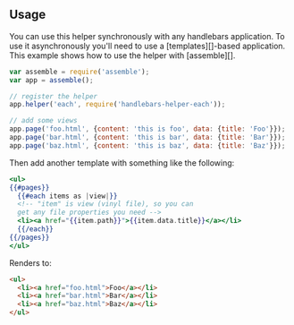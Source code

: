 ## Usage

You can use this helper synchronously with any handlebars application. To use it asynchronously you'll need to use a [templates][]-based application. This example shows how to use the helper with [assemble][].

```js
var assemble = require('assemble');
var app = assemble();

// register the helper
app.helper('each', require('handlebars-helper-each'));

// add some views
app.page('foo.html', {content: 'this is foo', data: {title: 'Foo'}});
app.page('bar.html', {content: 'this is bar', data: {title: 'Bar'}});
app.page('baz.html', {content: 'this is baz', data: {title: 'Baz'}});
```

Then add another template with something like the following:

```handlebars
<ul>
{{#pages}}
  {{#each items as |view|}}
  <!-- "item" is view (vinyl file), so you can 
  get any file properties you need -->
  <li><a href="{{item.path}}">{{item.data.title}}</a></li>
  {{/each}}
{{/pages}}
</ul>
```

Renders to:

```html
<ul>
  <li><a href="foo.html">Foo</a></li>
  <li><a href="bar.html">Bar</a></li>
  <li><a href="baz.html">Baz</a></li>
</ul>
```
